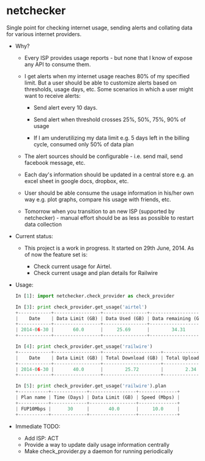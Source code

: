 netchecker
==========

Single point for checking internet usage, sending alerts and collating data for various internet providers. 

- Why?

  - Every ISP provides usage reports - but none that I know of expose any API to consume them.

  - I get alerts when my internet usage reaches 80% of my specified limit. But a user should be able to customize alerts based on thresholds, usage days, 
    etc. Some scenarios in which a user might want to receive alerts:

    - Send alert every 10 days.

    - Send alert when threshold crosses 25%, 50%, 75%, 90% of usage

    - If I am underutilizing my data limit e.g. 5 days left in the billing cycle, consumed only 50% of data plan

  - The alert sources should be configurable - i.e. send mail, send facebook message, etc.

  - Each day's information should be updated in a central store e.g. an excel sheet in google docs, dropbox, etc.

  - User should be able consume the usage information in his/her own way e.g. plot graphs, compare his usage with friends, etc.

  - Tomorrow when you transition to an new ISP (supported by netchecker) - manual effort should be as less as possible to restart data collection

- Current status:

  - This project is a work in progress. It started on 29th June, 2014. As of now the feature set is:

    - Check current usage for Airtel.
    - Check current usage and plan details for Railwire

- Usage:

  ``` python
  In [1]: import netchecker.check_provider as check_provider

  In [3]: print check_provider.get_usage('airtel')
  +------------+-----------------+----------------+---------------------+-----------+
  |    Date    | Data Limit (GB) | Data Used (GB) | Data remaining (GB) | Days Left |
  +------------+-----------------+----------------+---------------------+-----------+
  | 2014-06-30 |       60.0      |     25.69      |        34.31        |     4     |
  +------------+-----------------+----------------+---------------------+-----------+

  In [4]: print check_provider.get_usage('railwire')
  +------------+-----------------+---------------------+-------------------+--------------------+
  |    Date    | Data Limit (GB) | Total Download (GB) | Total Upload (GB) |     Total Time     |
  +------------+-----------------+---------------------+-------------------+--------------------+
  | 2014-06-30 |       40.0      |        25.72        |        2.34       | 17 days + 20:22:30 |
  +------------+-----------------+---------------------+-------------------+--------------------+

  In [5]: print check_provider.get_usage('railwire').plan
  +-----------+-------------+-----------------+--------------+
  | Plan name | Time (Days) | Data Limit (GB) | Speed (Mbps) |
  +-----------+-------------+-----------------+--------------+
  | FUP10Mbps |      30     |       40.0      |     10.0     |
  +-----------+-------------+-----------------+--------------+
  ```

- Immediate TODO:

  - Add ISP: ACT
  - Provide a way to update daily usage information centrally
  - Make check_provider.py a daemon for running periodically

